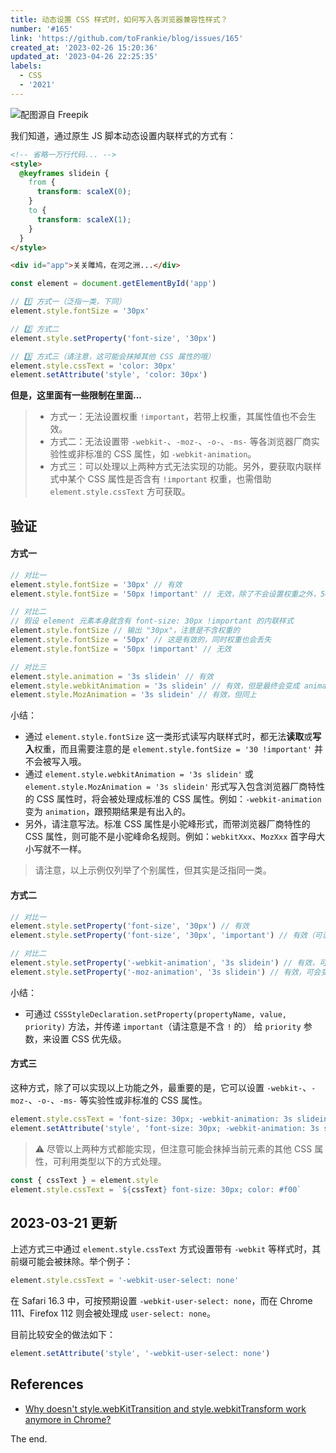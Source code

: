 ```yaml
---
title: 动态设置 CSS 样式时，如何写入各浏览器兼容性样式？
number: '#165'
link: 'https://github.com/toFrankie/blog/issues/165'
created_at: '2023-02-26 15:20:36'
updated_at: '2023-04-26 22:25:35'
labels:
  - CSS
  - '2021'
---
```

![配图源自 Freepik](https://upload-images.jianshu.io/upload_images/5128488-0f1696f4648ca5f7.jpg?imageMogr2/auto-orient/strip%7CimageView2/2/w/1240)


我们知道，通过原生 JS 脚本动态设置内联样式的方式有：


```html
<!-- 省略一万行代码... -->
<style>
  @keyframes slidein {
    from {
      transform: scaleX(0);
    }
    to {
      transform: scaleX(1);
    }
  }
</style>

<div id="app">关关雎鸠，在河之洲...</div>
```

```js
const element = document.getElementById('app')

// 1️⃣ 方式一（泛指一类，下同）
element.style.fontSize = '30px'

// 2️⃣ 方式二
element.style.setProperty('font-size', '30px')

// 3️⃣ 方式三（请注意，这可能会抹掉其他 CSS 属性的哦）
element.style.cssText = 'color: 30px'
element.setAttribute('style', 'color: 30px')
```

**但是，这里面有一些限制在里面...**

> * 方式一：无法设置权重 `!important`，若带上权重，其属性值也不会生效。
> * 方式二：无法设置带 `-webkit-`、`-moz-`、`-o-`、`-ms-` 等各浏览器厂商实验性或非标准的 CSS 属性，如 `-webkit-animation`。
> * 方式三：可以处理以上两种方式无法实现的功能。另外，要获取内联样式中某个 CSS 属性是否含有 `!important` 权重，也需借助 `element.style.cssText` 方可获取。

## 验证

#### 方式一

```js
// 对比一
element.style.fontSize = '30px' // 有效
element.style.fontSize = '50px !important' // 无效，除了不会设置权重之外，50px 也不会生效哦。

// 对比二
// 假设 element 元素本身就含有 font-size: 30px !important 的内联样式
element.style.fontSize // 输出 "30px"，注意是不含权重的
element.style.fontSize = '50px' // 这是有效的，同时权重也会丢失
element.style.fontSize = '50px !important' // 无效

// 对比三
element.style.animation = '3s slidein' // 有效
element.style.webkitAnimation = '3s slidein' // 有效，但是最终会变成 animation: "3s slidein"，而不是 -webkit-animation: "3s slidein"
element.style.MozAnimation = '3s slidein' // 有效，但同上
```

小结：

* 通过 `element.style.fontSize` 这一类形式读写内联样式时，都无法**读取**或**写入**权重，而且需要注意的是 `element.style.fontSize = '30 !important'` 并不会被写入哦。
* 通过 `element.style.webkitAnimation = '3s slidein'` 或 `element.style.MozAnimation = '3s slidein'` 形式写入包含浏览器厂商特性的 CSS 属性时，将会被处理成标准的 CSS 属性。例如：`-webkit-animation` 变为 `animation`，跟预期结果是有出入的。
* 另外，请注意写法。标准 CSS 属性是小驼峰形式，而带浏览器厂商特性的 CSS 属性，则可能不是小驼峰命名规则。例如：`webkitXxx`、`MozXxx` 首字母大小写就不一样。

> 请注意，以上示例仅列举了个别属性，但其实是泛指同一类。

#### 方式二

```js
// 对比一
element.style.setProperty('font-size', '30px') // 有效
element.style.setProperty('font-size', '30px', 'important') // 有效（可设置权重，但请注意是不含 ! 的）

// 对比二
element.style.setProperty('-webkit-animation', '3s slidein') // 有效，可会变为 animation。同方式一
element.style.setProperty('-moz-animation', '3s slidein') // 有效，可会变为 animation。同方式一
```

小结：

* 可通过 `CSSStyleDeclaration.setProperty(propertyName, value, priority)` 方法，并传递 `important`（请注意是不含 `!` 的） 给 `priority` 参数，来设置 CSS 优先级。

#### 方式三

这种方式，除了可以实现以上功能之外，最重要的是，它可以设置 `-webkit-`、`-moz-`、`-o-`、`-ms-` 等实验性或非标准的 CSS 属性。

```js
element.style.cssText = 'font-size: 30px; -webkit-animation: 3s slidein' // 有效
element.setAttribute('style', 'font-size: 30px; -webkit-animation: 3s slidein') // 有效
```

> ⚠️ 尽管以上两种方式都能实现，但注意可能会抹掉当前元素的其他 CSS 属性，可利用类型以下的方式处理。

```js
const { cssText } = element.style
element.style.cssText = `${cssText} font-size: 30px; color: #f00`
```

## 2023-03-21 更新

上述方式三中通过 `element.style.cssText` 方式设置带有 `-webkit` 等样式时，其前缀可能会被抹除。举个例子：

```js
element.style.cssText = '-webkit-user-select: none'
```

在 Safari 16.3 中，可按预期设置 `-webkit-user-select: none`，而在 Chrome 111、Firefox 112 则会被处理成 `user-select: none`。

目前比较安全的做法如下：

```js
element.setAttribute('style', '-webkit-user-select: none')
```


## References

* [Why doesn't style.webKitTransition and style.webkitTransform work anymore in Chrome?](https://stackoverflow.com/questions/40230182/why-doesnt-style-webkittransition-and-style-webkittransform-work-anymore-in)

The end.
